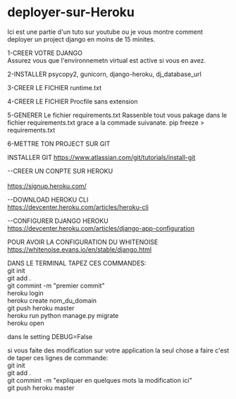 # deployer-sur-Heroku
Ici est une partie d'un tuto sur youtube ou je vous montre comment deployer un project django en moins de 15 minites.

1-CREER VOTRE DJANGO</br> 
Assurez vous que l'environnemetn virtual est active si vous en avez.

2-INSTALLER psycopy2, gunicorn, django-heroku, dj_database_url</br> 

3-CREER LE FICHIER runtime.txt</br> 

4-CREER LE FICHIER Procfile sans extension</br> 

5-GENERER Le fichier requirements.txt
Rassenble tout vous pakage dans le fichier requirements.txt grace a la commade suivanate.
pip freeze > requirements.txt</br>


6-METTRE TON PROJECT SUR GIT

INSTALLER GIT 
https://www.atlassian.com/git/tutorials/install-git

                                                                                     

--CREER UN CONPTE SUR HEROKU  </br>                                                                                                   
https://signup.heroku.com/</br>

--DOWNLOAD HEROKU CLI</br>
https://devcenter.heroku.com/articles/heroku-cli</br>

--CONFIGURER DJANGO HEROKU</br>
https://devcenter.heroku.com/articles/django-app-configuration</br>

POUR AVOIR LA CONFIGURATION DU WHITENOISE 
https://whitenoise.evans.io/en/stable/django.html

DANS LE TERMINAL TAPEZ CES COMMANDES:</br>
git init</br>
git add .</br>
git commint -m "premier commit"</br>
heroku login </br>
heroku create nom_du_domain</br>
git push heroku master</br>
heroku run python manage.py migrate</br>
heroku open</br>

dans le setting DEBUG=False</br>

si vous faite des modification sur votre application la seul chose a faire c'est de taper ces lignes de commande:</br>
git init</br>
git add .</br>
git commint -m "expliquer en quelques mots la modification ici"</br>
git push heroku master
